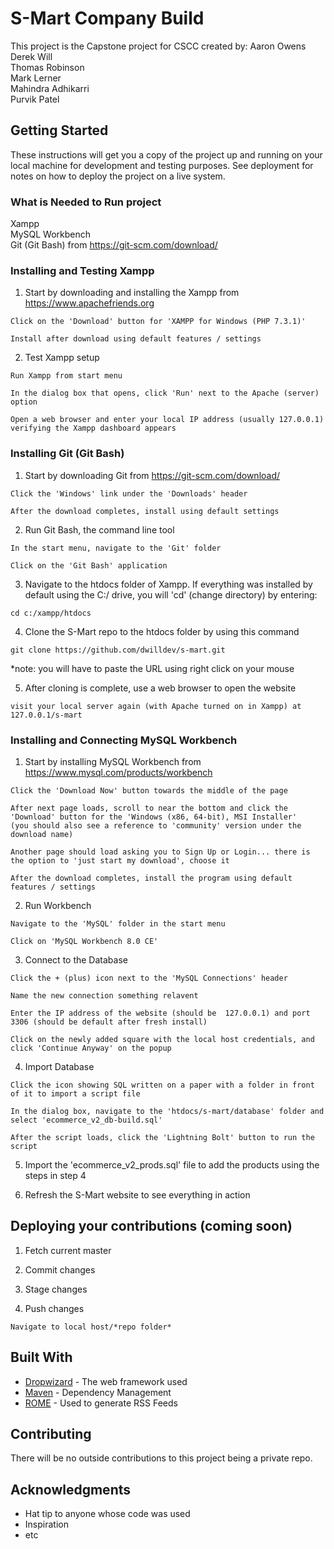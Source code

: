 # S-Mart Company Build
This project is the Capstone project for CSCC created by:
Aaron Owens<br />
Derek Will<br />
Thomas Robinson<br />
Mark Lerner<br />
Mahindra Adhikarri<br />
Purvik Patel


## Getting Started

These instructions will get you a copy of the project up and running on your local machine for development and testing purposes. See deployment for notes on how to deploy the project on a live system.


### What is Needed to Run project

Xampp<br />
MySQL Workbench<br />
Git (Git Bash) from https://git-scm.com/download/


### Installing and Testing Xampp

1. Start by downloading and installing the Xampp from https://www.apachefriends.org

```
Click on the 'Download' button for 'XAMPP for Windows (PHP 7.3.1)'

Install after download using default features / settings
```

2. Test Xampp setup

```
Run Xampp from start menu

In the dialog box that opens, click 'Run' next to the Apache (server) option

Open a web browser and enter your local IP address (usually 127.0.0.1) verifying the Xampp dashboard appears
```


### Installing Git (Git Bash)

1. Start by downloading Git from https://git-scm.com/download/

```
Click the 'Windows' link under the 'Downloads' header

After the download completes, install using default settings
```

2. Run Git Bash, the command line tool

```
In the start menu, navigate to the 'Git' folder

Click on the 'Git Bash' application
```

3. Navigate to the htdocs folder of Xampp. If everything was installed by default using the C:/ drive, you will 'cd' (change directory) by entering:

```
cd c:/xampp/htdocs
```

4. Clone the S-Mart repo to the htdocs folder by using this command

```
git clone https://github.com/dwilldev/s-mart.git
```
*note: you will have to paste the URL using right click on your mouse

5. After cloning is complete, use a web browser to open the website

```
visit your local server again (with Apache turned on in Xampp) at 127.0.0.1/s-mart
```


### Installing and Connecting MySQL Workbench

1. Start by installing MySQL Workbench from https://www.mysql.com/products/workbench

```
Click the 'Download Now' button towards the middle of the page

After next page loads, scroll to near the bottom and click the 'Download' button for the 'Windows (x86, 64-bit), MSI Installer'
(you should also see a reference to 'community' version under the download name)

Another page should load asking you to Sign Up or Login... there is the option to 'just start my download', choose it

After the download completes, install the program using default features / settings
```

2. Run Workbench

```
Navigate to the 'MySQL' folder in the start menu

Click on 'MySQL Workbench 8.0 CE'
```

3. Connect to the Database

```
Click the + (plus) icon next to the 'MySQL Connections' header

Name the new connection something relavent

Enter the IP address of the website (should be  127.0.0.1) and port 3306 (should be default after fresh install)

Click on the newly added square with the local host credentials, and click 'Continue Anyway' on the popup
```

4. Import Database

```
Click the icon showing SQL written on a paper with a folder in front of it to import a script file

In the dialog box, navigate to the 'htdocs/s-mart/database' folder and select 'ecommerce_v2_db-build.sql'

After the script loads, click the 'Lightning Bolt' button to run the script
```

5. Import the 'ecommerce_v2_prods.sql' file to add the products using the steps in step 4

6. Refresh the S-Mart website to see everything in action



## Deploying your contributions (coming soon)

1. Fetch current master

2. Commit changes

3. Stage changes

4. Push changes
```
Navigate to local host/*repo folder*
```


## Built With

* [Dropwizard](http://www.dropwizard.io/1.0.2/docs/) - The web framework used
* [Maven](https://maven.apache.org/) - Dependency Management
* [ROME](https://rometools.github.io/rome/) - Used to generate RSS Feeds


## Contributing

There will be no outside contributions to this project being a private repo.


## Acknowledgments

* Hat tip to anyone whose code was used
* Inspiration
* etc
